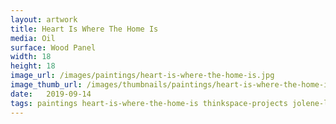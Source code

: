 ```yaml
---
layout: artwork
title: Heart Is Where The Home Is
media: Oil
surface: Wood Panel
width: 18
height: 18
image_url: /images/paintings/heart-is-where-the-home-is.jpg
image_thumb_url: /images/thumbnails/paintings/heart-is-where-the-home-is.jpg
date:   2019-09-14
tags: paintings heart-is-where-the-home-is thinkspace-projects jolene-lai
---
```

